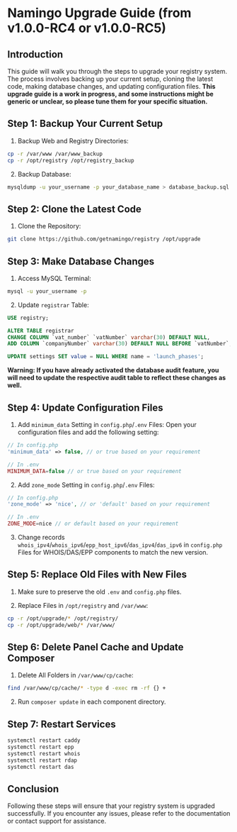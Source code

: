 # Namingo Upgrade Guide (from v1.0.0-RC4 or v1.0.0-RC5)

## Introduction

This guide will walk you through the steps to upgrade your registry system. The process involves backing up your current setup, cloning the latest code, making database changes, and updating configuration files.
**This upgrade guide is a work in progress, and some instructions might be generic or unclear, so please tune them for your specific situation.**

## Step 1: Backup Your Current Setup

1. Backup Web and Registry Directories:

```bash
cp -r /var/www /var/www_backup
cp -r /opt/registry /opt/registry_backup
```

2. Backup Database:

```bash
mysqldump -u your_username -p your_database_name > database_backup.sql
```

## Step 2: Clone the Latest Code

1. Clone the Repository:

```bash
git clone https://github.com/getnamingo/registry /opt/upgrade
```

## Step 3: Make Database Changes

1. Access MySQL Terminal:

```bash
mysql -u your_username -p
```

2. Update `registrar` Table:

```sql
USE registry;

ALTER TABLE registrar 
CHANGE COLUMN `vat_number` `vatNumber` varchar(30) DEFAULT NULL,
ADD COLUMN `companyNumber` varchar(30) DEFAULT NULL BEFORE `vatNumber`;

UPDATE settings SET value = NULL WHERE name = 'launch_phases';
```

**Warning: If you have already activated the database audit feature, you will need to update the respective audit table to reflect these changes as well.**

## Step 4: Update Configuration Files

1. Add `minimum_data` Setting in `config.php`/`.env` Files:
Open your configuration files and add the following setting:

```php
// In config.php
'minimum_data' => false, // or true based on your requirement

// In .env
MINIMUM_DATA=false // or true based on your requirement
```

2. Add `zone_mode` Setting in `config.php`/`.env` Files:

```php
// In config.php
'zone_mode' => 'nice', // or 'default' based on your requirement

// In .env
ZONE_MODE=nice // or default based on your requirement
```

3. Change records `whois_ipv4`/`whois_ipv6`/`epp_host_ipv6`/`das_ipv4`/`das_ipv6` in `config.php` Files for WHOIS/DAS/EPP components to match the new version.

## Step 5: Replace Old Files with New Files

1. Make sure to preserve the old `.env` and `config.php` files.

2. Replace Files in `/opt/registry` and `/var/www`:

```bash
cp -r /opt/upgrade/* /opt/registry/
cp -r /opt/upgrade/web/* /var/www/
```

## Step 6: Delete Panel Cache and Update Composer

1. Delete All Folders in `/var/www/cp/cache`:

```bash
find /var/www/cp/cache/* -type d -exec rm -rf {} +
```

2. Run `composer update` in each component directory.

## Step 7: Restart Services

```bash
systemctl restart caddy
systemctl restart epp
systemctl restart whois
systemctl restart rdap
systemctl restart das
```

## Conclusion

Following these steps will ensure that your registry system is upgraded successfully. If you encounter any issues, please refer to the documentation or contact support for assistance.